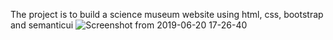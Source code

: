 The project is to build a science museum website using html, css, bootstrap and semanticui
![Screenshot from 2019-06-20 17-26-40](https://user-images.githubusercontent.com/4701098/59861291-d29b4980-9380-11e9-8bea-06a676741edd.png)
